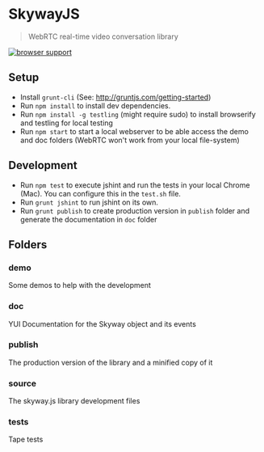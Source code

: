 # SkywayJS

> WebRTC real-time video conversation library

[![browser support](https://ci.testling.com/TemasysCommunications/SkywayJS.png)
](https://ci.testling.com/TemasysCommunications/SkywayJS)

## Setup

- Install `grunt-cli` (See: http://gruntjs.com/getting-started)
- Run `npm install` to install dev dependencies.
- Run `npm install -g testling` (might require sudo) to install browserify and testling for local testing
- Run `npm start` to start a local webserver to be able access the demo and doc folders (WebRTC won't work from your local file-system)

## Development

- Run `npm test` to execute jshint and run the tests in your local Chrome (Mac). You can configure this in the `test.sh` file.
- Run `grunt jshint` to run jshint on its own.
- Run `grunt publish` to create production version in `publish` folder and generate the documentation in `doc` folder

## Folders

### demo

Some demos to help with the development

### doc

YUI Documentation for the Skyway object and its events

### publish

The production version of the library and a minified copy of it

### source

The skyway.js library development files

### tests

Tape tests
